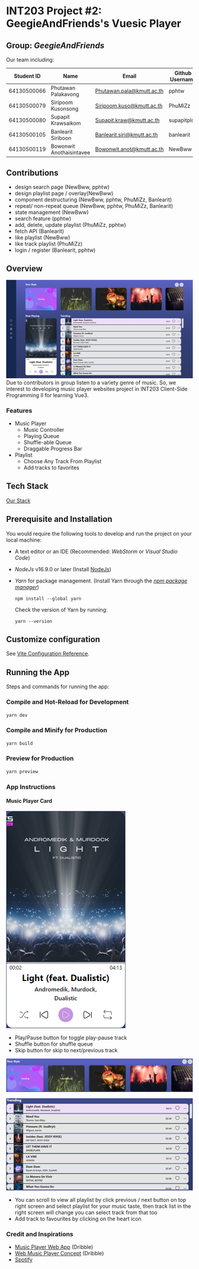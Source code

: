 # INT203 Project #2: GeegieAndFriends's Vuesic Player
## Group: _GeegieAndFriends_

Our team including:

| Student ID  | Name                     | Email                      | Github Username | Contributions (%) |
|-------------|--------------------------|----------------------------|-----------------|-------------------|
| 64130500066 | Phutawan Palakavong      | Phutawan.pala@kmutt.ac.th  | pphtw           | 25                |
| 64130500079 | Siripoom Kusonsong       | Siripoom.kuso@kmutt.ac.th  | PhuMiZz         | 25                |
| 64130500080 | Supapit Krawsaikom       | Supapit.kraw@kmutt.ac.th   | supapitploy     | 0                 |
| 64130500105 | Banlearit Siriboon       | Banlearit.siri@kmutt.ac.th | banlearit       | 25                |
| 64130500119 | Bowonwit Anothaisintavee | Bowonwit.anot@kmutt.ac.th  | NewBww          | 25                |

## Contributions
- design search page (NewBww, pphtw)
- design playlist page / overlay(NewBww)
- component destructuring (NewBww, pphtw, PhuMiZz, Banlearit)
- repeat/ non-repeat queue (NewBww, pphtw, PhuMiZz, Banlearit)
- state management (NewBww)
- search feature (pphtw)
- add, delete, update playlist (PhuMiZz, pphtw)
- fetch API (Banlearit)
- like playlist (NewBww)
- like track playlist (PhuMiZz)
- login / register (Banlearit, pphtw)

## Overview
![homepage-2-1-1.png](docs/img/homepage-2-1-1.png)
Due to contributors in group listen to a variety genre of music. So, we interest to developing music player  websites project in INT203 Client-Side Programming II for learning Vue3.

### Features

- Music Player
  - Music Controller
  - Playing Queue
  - Shuffle-able Queue
  - Draggable Progress Bar
- Playlist
  - Choose Any Track From Playlist
  - Add tracks to favorites

## Tech Stack

[Our Stack](https://stackshare.io/newbww/project1-sec-2-geegie-and-friends)

## Prerequisite and Installation
You would require the following tools to develop and run the project on your local machine:

- A text editor or an IDE (Recommended: _WebStorm_ or _Visual Studio Code_)
- _NodeJs_ v16.9.0 or later (Install [NodeJs](https://nodejs.org/en/download/))
- _Yarn_ for package management. (Install Yarn through the [_npm package manager_](http://npmjs.org/))

  ```
  npm install --global yarn
  ```

  Check the version of Yarn by running:

  ```
  yarn --version
  ```


## Customize configuration

See [Vite Configuration Reference](https://vitejs.dev/config/).

## Running the App

Steps and commands for running the app:

### Compile and Hot-Reload for Development

```sh
yarn dev
```

### Compile and Minify for Production

```sh
yarn build
```

### Preview for Production

```sh
yarn preview
```

### App Instructions

#### Music Player Card

![A music player card](docs/img/music-player-card.png "Music Player Card")

- Play/Pause button for toggle play-pause track
- Shuffle button for shuffle queue
- Skip button for skip to next/previous track

![Available playlist to choose](docs/img/playlists.png "Playlists")

![List of tracks in playlist](docs/img/playlist-tracks.png "Playlist Tracks")
- You can scroll to view all playlist by click previous / next button on top right screen and select playlist for your music taste, then track list in the right screen will change you can select track from that too
- Add track to favourites by clicking on the heart icon
### Credit and Inspirations

- [Music Player Web App](https://dribbble.com/shots/18946599-Music-Player-Web-App) (Dribble)
- [Web Music Player Concept](https://dribbble.com/shots/19753283-Web-Music-Player-Concept) (Dribble)
- [Spotify](https://www.spotify.com/)
